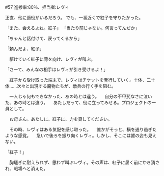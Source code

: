 #57 進捗率:80％、担当者:レヴィ

正直、他に適役がいるだろう。
でも、一番近くで紅子を守りたかった。


「また、会えるよね。紅子」
「当たり前じゃない。何言ってんだか」

「ちゃんと話付けて、戻ってくるから」



「頼んだよ、紅子」

　駆けていく紅子に背を向け、レヴィが叫ぶ。

「さーて、みんなの相手はレヴィが引き受けるよ！」

　紅子から受け取った端末で、レヴィはチケットを発行していく。十体、二十体……次々と出現する魔物たちが、敵兵の行く手を阻む。

　一人じゃ何もできなかった、あの時とは違う。
　自分の不甲斐なさに泣いた、あの時とは違う。
　あたしだって、役に立ってみせる。プロジェクトの一員として。

　お母さん。あたしに、紅子に、力を貸してください。

　その時、レヴィはある気配を感じ取った。
　誰かがそっと、横を通り過ぎたような感覚。
　急いで後ろを振り向くレヴィ。しかし、そこには誰の姿も見えない。

「紅子！」

　胸騒ぎに耐えられず、思わず叫ぶレヴィ。その声は、紅子に届く前にかき消され、戦場へと消えた。
